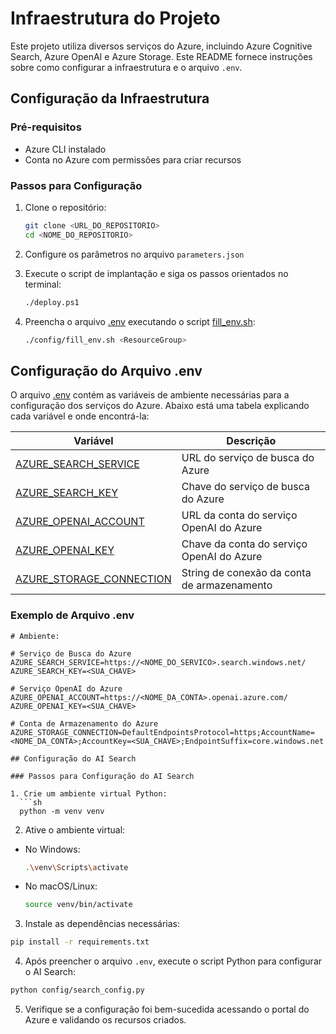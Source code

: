 # Infraestrutura do Projeto

Este projeto utiliza diversos serviços do Azure, incluindo Azure Cognitive Search, Azure OpenAI e Azure Storage. Este README fornece instruções sobre como configurar a infraestrutura e o arquivo `.env`.

## Configuração da Infraestrutura

### Pré-requisitos

- Azure CLI instalado
- Conta no Azure com permissões para criar recursos

### Passos para Configuração

1. Clone o repositório:
    ```sh
    git clone <URL_DO_REPOSITORIO>
    cd <NOME_DO_REPOSITORIO>
    ```

2. Configure os parâmetros no arquivo `parameters.json`

3. Execute o script de implantação e siga os passos orientados no terminal:
    ```sh
    ./deploy.ps1
    ```

4. Preencha o arquivo [.env](http://_vscodecontentref_/0) executando o script [fill_env.sh](http://_vscodecontentref_/1):
    ```sh
    ./config/fill_env.sh <ResourceGroup>
    ```

## Configuração do Arquivo .env

O arquivo [.env](http://_vscodecontentref_/2) contém as variáveis de ambiente necessárias para a configuração dos serviços do Azure. Abaixo está uma tabela explicando cada variável e onde encontrá-la:

| Variável                   | Descrição                                      |
|----------------------------|------------------------------------------------|
| [AZURE_SEARCH_SERVICE](http://_vscodecontentref_/3)     | URL do serviço de busca do Azure               |
| [AZURE_SEARCH_KEY](http://_vscodecontentref_/5)         | Chave do serviço de busca do Azure             |
| [AZURE_OPENAI_ACCOUNT](http://_vscodecontentref_/7)     | URL da conta do serviço OpenAI do Azure        |
| [AZURE_OPENAI_KEY](http://_vscodecontentref_/9)         | Chave da conta do serviço OpenAI do Azure      |
| [AZURE_STORAGE_CONNECTION](http://_vscodecontentref_/11) | String de conexão da conta de armazenamento    |


### Exemplo de Arquivo .env

```env
# Ambiente: 

# Serviço de Busca do Azure
AZURE_SEARCH_SERVICE=https://<NOME_DO_SERVICO>.search.windows.net/
AZURE_SEARCH_KEY=<SUA_CHAVE>

# Serviço OpenAI do Azure
AZURE_OPENAI_ACCOUNT=https://<NOME_DA_CONTA>.openai.azure.com/
AZURE_OPENAI_KEY=<SUA_CHAVE>

# Conta de Armazenamento do Azure
AZURE_STORAGE_CONNECTION=DefaultEndpointsProtocol=https;AccountName=<NOME_DA_CONTA>;AccountKey=<SUA_CHAVE>;EndpointSuffix=core.windows.net

## Configuração do AI Search

### Passos para Configuração do AI Search

1. Crie um ambiente virtual Python:
  ```sh
  python -m venv venv
  ```

2. Ative o ambiente virtual:
  - No Windows:
    ```sh
    .\venv\Scripts\activate
    ```
  - No macOS/Linux:
    ```sh
    source venv/bin/activate
    ```

3. Instale as dependências necessárias:
  ```sh
  pip install -r requirements.txt
  ```

4. Após preencher o arquivo `.env`, execute o script Python para configurar o AI Search:
  ```sh
  python config/search_config.py
  ```

5. Verifique se a configuração foi bem-sucedida acessando o portal do Azure e validando os recursos criados.